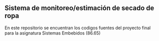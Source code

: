 ﻿## Sistema de monitoreo/estimación de secado de ropa
En este repositorio se encuentran los codigos fuentes del proyecto final para la asignatura Sistemas Embebidos (86.65)
